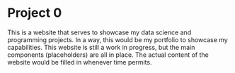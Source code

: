 # Project 0

This is a website that serves to showcase my data science and programming projects. In a way, this would be my portfolio to showcase my capabilities. This website is still a work in progress, but the main components (placeholders) are all in place. The actual content of the website would be filled in whenever time permits.
